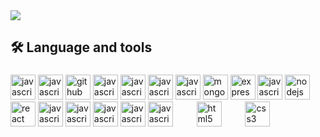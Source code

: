 <img src="https://github-readme-stats.vercel.app/api?username=jallpatell&show_icons=true&show=reviews,prs_merged,prs_merged_percentage&theme=onedark" />
<h2 align="left">🛠 Language and tools</h2>

###

<div align="left">
 
  <img src="https://skillicons.dev/icons?i=js" height="40" alt="javascript logo"  />

  <img src="https://skillicons.dev/icons?i=ts" height="40" alt="javascript logo"  />

  <img src="https://skillicons.dev/icons?i=git" height="40" alt="github logo"  />

  <img src="https://skillicons.dev/icons?i=redis" height="40" alt="javascript logo"  />

  <img src="https://skillicons.dev/icons?i=mysql" height="40" alt="javascript logo"  />

  <img src="https://skillicons.dev/icons?i=docker" height="40" alt="javascript logo"  />

  <img src="https://skillicons.dev/icons?i=tailwind" height="40" alt="javascript logo"  />

  <img src="https://skillicons.dev/icons?i=mongodb" height="40" alt="mongodb logo"  />

  <img src="https://skillicons.dev/icons?i=express" height="40" alt="express logo"  />

  <img src="https://skillicons.dev/icons?i=postgres" height="40" alt="javascript logo"  />

  <img src="https://skillicons.dev/icons?i=nodejs" height="40" alt="nodejs logo"  />

  <img src="https://skillicons.dev/icons?i=react" height="40" alt="react logo"  />

  <img src="https://skillicons.dev/icons?i=fastapi" height="40" alt="javascript logo"  />

  <img src="https://skillicons.dev/icons?i=vercel" height="40" alt="javascript logo"  />

  <img src="https://skillicons.dev/icons?i=firebase" height="40" alt="javascript logo"  />

  <img src="https://skillicons.dev/icons?i=bash" height="40" alt="javascript logo"  />

  <img src="https://skillicons.dev/icons?i=figma" height="40" alt="javascript logo"  />
  <img width="30" />
   <img src="https://skillicons.dev/icons?i=html" height="40" alt="html5 logo"  />
  <img width="30" />
  <img src="https://skillicons.dev/icons?i=css" height="40" alt="css3 logo"  />
  <img width="30" />
</div>
